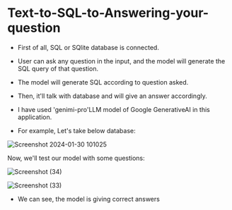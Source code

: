 # Text-to-SQL-to-Answering-your-question

+ First of all, SQL or SQlite database is connected.
+ User can ask any question in the input, and the model will generate the SQL query of that question.
+ The model will generate SQL according to question asked.
+ Then, it'll talk with database and will give an answer accordingly.
+ I have used 'genimi-pro'LLM model of Google GenerativeAI in this application.

+ For example, Let's take below database:

![Screenshot 2024-01-30 101025](https://github.com/kdhananiUH/Q-A-with-SQL-database-using-google-gemini/assets/111707291/284ad9d3-bdae-4251-8fce-e03f0b210da3)

Now, we'll test our model with some questions:

![Screenshot (34)](https://github.com/kdhananiUH/Q-A-with-SQL-database-using-google-gemini/assets/111707291/3bdda54a-fa30-4370-957f-cea607b6a587)

![Screenshot (33)](https://github.com/kdhananiUH/Q-A-with-SQL-database-using-google-gemini/assets/111707291/183d979f-8f3c-4e45-8bf6-f9f0ac89e572)

+ We can see, the model is giving correct answers
